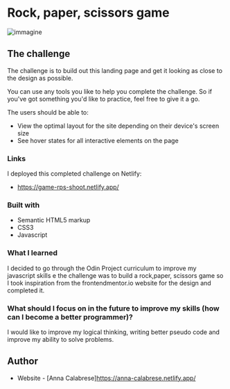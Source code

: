 # Rock, paper, scissors game

![immagine](https://user-images.githubusercontent.com/81150424/149778569-f3968a6f-3753-403f-b59c-489ff2bacdf8.png)

## The challenge

The challenge is to build out this landing page and get it looking as close to the design as possible.

You can use any tools you like to help you complete the challenge. So if you've got something you'd like to practice, feel free to give it a go.

The users should be able to: 

- View the optimal layout for the site depending on their device's screen size
- See hover states for all interactive elements on the page


### Links
I deployed this completed challenge on Netlify:
- https://game-rps-shoot.netlify.app/

### Built with

- Semantic HTML5 markup
- CSS3
- Javascript


### What I learned
I decided to go through the Odin Project curriculum to improve my javascript skills e the challenge was to build a rock,paper, scissors game so I took inspiration from the frontendmentor.io website for the design and completed it.

### What should I focus on in the future to improve my skills (how can I become a better programmer)?
I would like to improve my logical thinking, writing better pseudo code and improve my ability to solve problems.

## Author

- Website - [Anna Calabrese]https://anna-calabrese.netlify.app/


